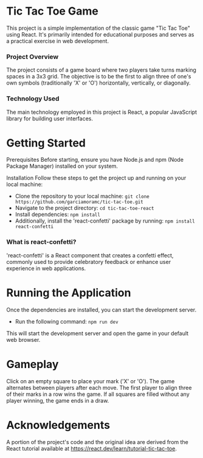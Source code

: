 # Tic Tac Toe Game
This project is a simple implementation of the classic game "Tic Tac Toe" using React. It's primarily intended for educational purposes and serves as a practical exercise in web development.

### Project Overview
The project consists of a game board where two players take turns marking spaces in a 3x3 grid. The objective is to be the first to align three of one's own symbols (traditionally 'X' or 'O') horizontally, vertically, or diagonally.

### Technology Used
The main technology employed in this project is React, a popular JavaScript library for building user interfaces. 

# Getting Started
Prerequisites
Before starting, ensure you have Node.js and npm (Node Package Manager) installed on your system.

Installation
Follow these steps to get the project up and running on your local machine:
- Clone the repository to your local machine: `git clone https://github.com/garciamoramc/tic-tac-toe.git`
- Navigate to the project directory: `cd tic-tac-toe-react`
- Install dependencies: `npm install`
- Additionally, install the 'react-confetti' package by running: `npm install react-confetti`

### What is react-confetti?

'react-confetti' is a React component that creates a confetti effect, commonly used to provide celebratory feedback or enhance user experience in web applications.

# Running the Application
Once the dependencies are installed, you can start the development server. 
- Run the following command: `npm run dev`

This will start the development server and open the game in your default web browser.

# Gameplay
Click on an empty square to place your mark ('X' or 'O').
The game alternates between players after each move.
The first player to align three of their marks in a row wins the game.
If all squares are filled without any player winning, the game ends in a draw.

# Acknowledgements
A portion of the project's code and the original idea are derived from the React tutorial available at https://react.dev/learn/tutorial-tic-tac-toe. 








